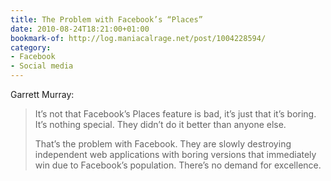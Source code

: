 ```yaml
---
title: The Problem with Facebook’s “Places”
date: 2010-08-24T18:21:00+01:00
bookmark-of: http://log.maniacalrage.net/post/1004228594/
category:
- Facebook
- Social media
---
```

Garrett Murray:

> It’s not that Facebook’s Places feature is bad, it’s just that it’s boring. It’s nothing special. They didn’t do it better than anyone else.
>
> That’s the problem with Facebook. They are slowly destroying independent web applications with boring versions that immediately win due to Facebook’s population. There’s no demand for excellence.
